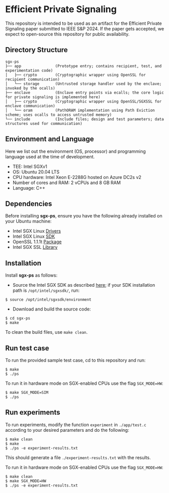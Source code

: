 # Efficient Private Signaling

This repository is intended to be used as an artifact for the Efficient Private Signaling paper submitted to IEEE S&P 2024. 
If the paper gets accepted, we expect to open-source this repository for public availability.

## Directory Structure

    sgx-ps
    ├── app               (Prototype entry; contains recipient, test, and experimentation code)
    │   ├── crypto        (Cryptographic wrapper using OpenSSL for recipient communication)
    │   └── storage       (Untrusted storage handler used by the enclave; invoked by the ocalls)
    ├── enclave           (Enclave entry points via ecalls; the core logic for private signaling is implemented here)
    │   ├── crypto        (Cryptographic wrapper using OpenSSL/SGXSSL for enclave communication)
    │   └── oram          (PathORAM implementation using Path Eviction scheme; uses ocalls to access untrusted memory)
    └── include           (Include files; design and test parameters; data structures used for communication)

## Environment and Language

Here we list out the environment (OS, processor) and programming language used at the time of development.

  - TEE: Intel SGXv1 
  - OS: Ubuntu 20.04 LTS
  - CPU hardware: Intel Xeon E-2288G hosted on Azure DC2s v2
  - Number of cores and RAM: 2 vCPUs and 8 GB RAM
  - Language: C++

## Dependencies

Before installing **sgx-ps**, ensure you have the following already installed on your Ubuntu machine:

  - Intel SGX Linux [Drivers](https://github.com/intel/linux-sgx-driver)
  - Intel SGX Linux [SDK](https://github.com/intel/linux-sgx)
  - OpenSSL 1.1.1t [Package](https://learnubuntu.com/install-openssl/)
  - Intel SGX SSL [Library](https://github.com/intel/intel-sgx-ssl)


## Installation
Install **sgx-ps** as follows:

  - Source the Intel SGX SDK as described [here](https://github.com/intel/linux-sgx#install-the-intelr-sgx-sdk-1); if your SDK installation path is `/opt/intel/sgxsdk/`, run:
```
$ source /opt/intel/sgxsdk/environment
```

  - Download and build the source code:
```
$ cd sgx-ps
$ make
```

To clean the build files, use `make clean`.

## Run test case
To run the provided sample test case, cd to this repository and run:
```
$ make
$ ./ps
```

To run it in hardware mode on SGX-enabled CPUs use the flag `SGX_MODE=HW`:
```
$ make SGX_MODE=SIM
$ ./ps
```

## Run experiments
To run experiments, modify the function `experiment` in `./app/test.c` according to your desired parameters and do the following:

```
$ make clean
$ make
$ ./ps -e experiment-results.txt
```

This should generate a file `./experiment-results.txt` with the results.

To run it in hardware mode on SGX-enabled CPUs use the flag `SGX_MODE=HW`:

```
$ make clean
$ make SGX_MODE=HW
$ ./ps -e experiment-results.txt
```
